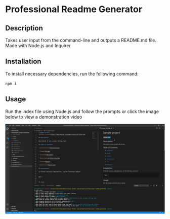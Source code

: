 # Professional Readme Generator

## Description

Takes user input from the command-line and outputs a README.md file. Made with Node.js and Inquirer

## Installation

To install necessary dependencies, run the following command:

```
npm i
```

## Usage

Run the index file using Node.js and follow the prompts or click the image below to view a demonstration video

[![watch the demonstration video](./assets/images/Professional-Readme-Generator.png)](https://drive.google.com/file/d/1AppJVYIbTr0oVIo6MwqMdwyssa7rKICT/view)
